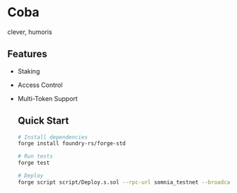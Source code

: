 # Coba

  clever, humoris

  ## Features

  - Staking
- Access Control
- Multi-Token Support

  ## Quick Start

  ```bash
  # Install dependencies
  forge install foundry-rs/forge-std

  # Run tests
  forge test

  # Deploy
  forge script script/Deploy.s.sol --rpc-url somnia_testnet --broadcast
  ```
  